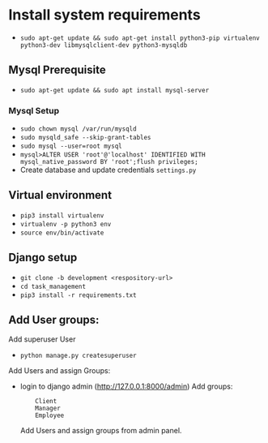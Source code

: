 #  Install system requirements
* `sudo apt-get update && sudo apt-get install python3-pip virtualenv  python3-dev libmysqlclient-dev python3-mysqldb`


##  Mysql Prerequisite
 *   `sudo apt-get update && sudo apt install mysql-server`


###  Mysql Setup

* `sudo chown mysql /var/run/mysqld`
* `sudo mysqld_safe --skip-grant-tables`
* `sudo mysql --user=root mysql`
* `mysql>ALTER USER 'root'@'localhost' IDENTIFIED WITH mysql_native_password BY 'root';flush privileges;`
* Create database and update credentials `settings.py`


## Virtual environment

* `pip3 install virtualenv`
* `virtualenv -p python3 env`
* `source env/bin/activate`
 

## Django setup

* `git clone -b development <respository-url>`
* `cd task_management`
* `pip3 install -r requirements.txt`


## Add User groups:

Add superuser User
* `python manage.py createsuperuser`

Add Users and assign Groups:
* login to django admin (http://127.0.0.1:8000/admin)
    Add groups:
    ```
        Client
        Manager
        Employee
    ```

    Add Users and assign groups from admin panel.
 